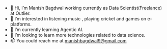 - 👋 Hi, I’m Manish Bagdwal working currently as Data Scientist(Freelance) at Outlier.
- 👀 I’m interested in listening music , playing cricket and games on e-platforms.
- 🌱 I’m currently learning Agentic AI.
- 💞️ I’m looking to learn more technologies related to data science.
- 📫 You could reach me at manishbagdwal9@gmail.com

<!---
manish-bagdwal1/manish-bagdwal1 is a ✨ special ✨ repository because its `README.md` (this file) appears on your GitHub profile.
You can click the Preview link to take a look at your changes.
--->
